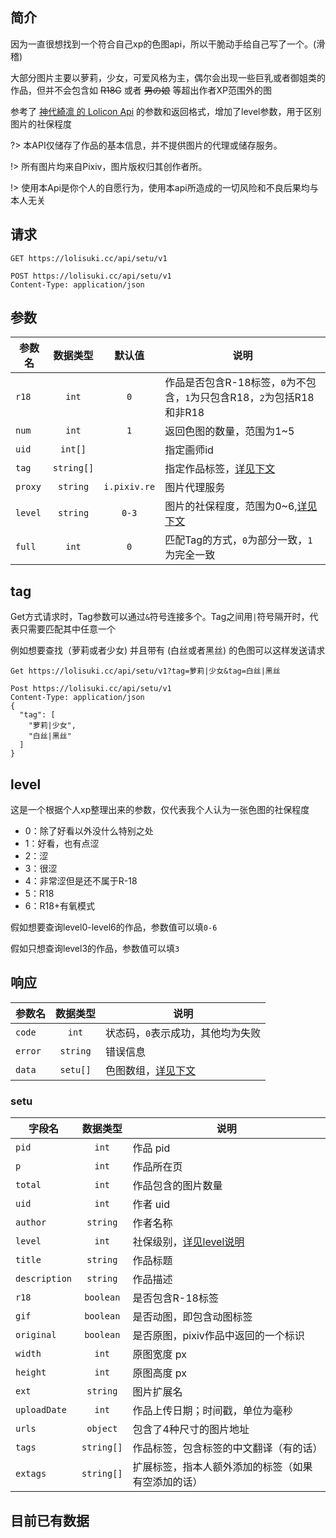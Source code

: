 ## 简介
因为一直很想找到一个符合自己xp的色图api，所以干脆动手给自己写了一个。(滑稽)

大部分图片主要以萝莉，少女，可爱风格为主，偶尔会出现一些巨乳或者御姐类的作品，但并不会包含如 ~~R18G~~ 或者 ~~男の娘~~ 等超出作者XP范围外的图

参考了 [神代綺凛 的 Lolicon Api](https://api.lolicon.app) 的参数和返回格式，增加了level参数，用于区别图片的社保程度

?> 本API仅储存了作品的基本信息，并不提供图片的代理或储存服务。

!> 所有图片均来自Pixiv，图片版权归其创作者所。

!> 使用本Api是你个人的自愿行为，使用本api所造成的一切风险和不良后果均与本人无关


## 请求
```http
GET https://lolisuki.cc/api/setu/v1
```
```http
POST https://lolisuki.cc/api/setu/v1
Content-Type: application/json
```

## 参数
| 参数名  |  数据类型  |    默认值    | 说明                                                                   |
| ------- | :--------: | :----------: | ---------------------------------------------------------------------- |
| `r18`   |   `int`    |     `0`      | 作品是否包含R-18标签，`0`为不包含，`1`为只包含R18，`2`为包括R18和非R18 |
| `num`   |   `int`    |     `1`      | 返回色图的数量，范围为1~5                                              |
| `uid`   |  `int[]`   |              | 指定画师id                                                             |
| `tag`   | `string[]` |              | 指定作品标签，[详见下文](#tag)                                         |
| `proxy` |  `string`  | `i.pixiv.re` | 图片代理服务                                                           |
| `level` |  `string`  |    `0-3`     | 图片的社保程度，范围为0~6,[详见下文](#level)                           |
| `full`  |   `int`    |     `0`      | 匹配Tag的方式，`0`为部分一致，`1`为完全一致                            |


## tag
Get方式请求时，Tag参数可以通过`&`符号连接多个。Tag之间用`|`符号隔开时，代表只需要匹配其中任意一个

例如想要查找（萝莉或者少女) 并且带有 (白丝或者黑丝) 的色图可以这样发送请求
```http
Get https://lolisuki.cc/api/setu/v1?tag=萝莉|少女&tag=白丝|黑丝
```
```http
Post https://lolisuki.cc/api/setu/v1
Content-Type: application/json
{
  "tag": [
    "萝莉|少女",
    "白丝|黑丝"
  ]
}
```

## level
这是一个根据个人xp整理出来的参数，仅代表我个人认为一张色图的社保程度

- 0：除了好看以外没什么特别之处
- 1：好看，也有点涩
- 2：涩
- 3：很涩
- 4：非常涩但是还不属于R-18
- 5：R18
- 6：R18+有氧模式

假如想要查询level0-level6的作品，参数值可以填`0-6`

假如只想查询level3的作品，参数值可以填`3`


## 响应
| 参数名  | 数据类型 | 说明                              |
| ------- | :------: | --------------------------------- |
| `code`  |  `int`   | 状态码，`0`表示成功，其他均为失败 |
| `error` | `string` | 错误信息                          |
| `data`  | `setu[]` | 色图数组，[详见下文](#setu)       |


### setu

| 字段名        |  数据类型  | 说明                                               |
| ------------- | :--------: | -------------------------------------------------- |
| `pid`         |   `int`    | 作品 pid                                           |
| `p`           |   `int`    | 作品所在页                                         |
| `total`       |   `int`    | 作品包含的图片数量                                 |
| `uid`         |   `int`    | 作者 uid                                           |
| `author`      |  `string`  | 作者名称                                           |
| `level`       |   `int`    | 社保级别，[详见level说明](#level)                  |
| `title`       |  `string`  | 作品标题                                           |
| `description` |  `string`  | 作品描述                                           |
| `r18`         | `boolean`  | 是否包含R-18标签                                   |
| `gif`         | `boolean`  | 是否动图，即包含动图标签                           |
| `original`    | `boolean`  | 是否原图，pixiv作品中返回的一个标识                |
| `width`       |   `int`    | 原图宽度 px                                        |
| `height`      |   `int`    | 原图高度 px                                        |
| `ext`         |  `string`  | 图片扩展名                                         |
| `uploadDate`  |   `int`    | 作品上传日期；时间戳，单位为毫秒                   |
| `urls`        |  `object`  | 包含了4种尺寸的图片地址                            |
| `tags`        | `string[]` | 作品标签，包含标签的中文翻译（有的话）             |
| `extags`      | `string[]` | 扩展标签，指本人额外添加的标签（如果有空添加的话） |

## 目前已有数据

<div id="charts"></div>

<script>
  Vue.use(httpVueLoader);
  new Vue({
    el: '#charts',
    template: '<Chart/>',
    component: {
        Chart: 'url:./charts.vue',
    }
  });
</script>